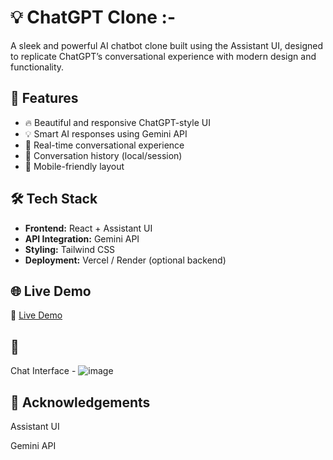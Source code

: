 # 💡 ChatGPT Clone :-

A sleek and powerful AI chatbot clone built using the Assistant UI, designed to replicate ChatGPT’s conversational experience with modern design and functionality.

## 🚀 Features

- 🔥 Beautiful and responsive ChatGPT-style UI
- 💡 Smart AI responses using Gemini API
- 💬 Real-time conversational experience
- 📜 Conversation history (local/session)
- 📲 Mobile-friendly layout

## 🛠 Tech Stack

- **Frontend:** React + Assistant UI
- **API Integration:** Gemini API
- **Styling:** Tailwind CSS
- **Deployment:** Vercel  / Render (optional backend)

## 🌐 Live Demo
🔗 [Live Demo](https://chat-gpt-fawn-mu.vercel.app/)

## 📸 

Chat Interface - ![image](https://github.com/user-attachments/assets/38dbbe10-a79d-40a6-a425-6f0fea713ee6)


## 🙌 Acknowledgements
Assistant UI

Gemini API





